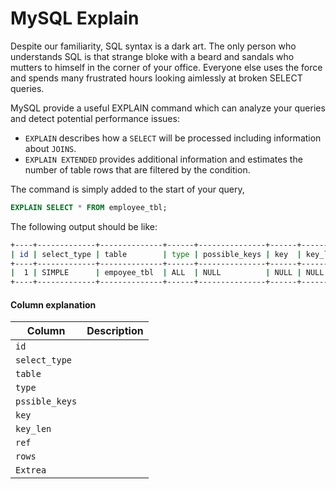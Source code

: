 MySQL Explain
=================

Despite our familiarity, SQL syntax is a dark art. The only person who understands SQL is that strange bloke with a beard and sandals who mutters to himself in the corner of your office. Everyone else uses the force and spends many frustrated hours looking aimlessly at broken SELECT queries.

MySQL provide a useful EXPLAIN command which can analyze your queries and detect potential performance issues:

- `EXPLAIN` describes how a `SELECT` will be processed including information about `JOINS`.
- `EXPLAIN EXTENDED` provides additional information and estimates the number of table rows that are filtered by the condition.

The command is simply added to the start of your query,

```sql
EXPLAIN SELECT * FROM employee_tbl;
```

The following output should be like: 

```bash 
+----+-------------+--------------+------+---------------+------+---------+------+------+-------+
| id | select_type | table        | type | possible_keys | key  | key_len | ref  | rows | Extra |
+----+-------------+--------------+------+---------------+------+---------+------+------+-------+
|  1 | SIMPLE      | empoyee_tbl  | ALL  | NULL          | NULL | NULL    | NULL |    4 |       |
+----+-------------+--------------+------+---------------+------+---------+------+------+-------+
```

#### Column explanation

| **Column**     | **Description** |
| -------------- | --------------- |
| `id`           |
| `select_type`  |
| `table`        |
| `type`         |
| `pssible_keys` |
| `key`          |
| `key_len`      |
| `ref`          |
| `rows`         |
| `Extrea`       |

